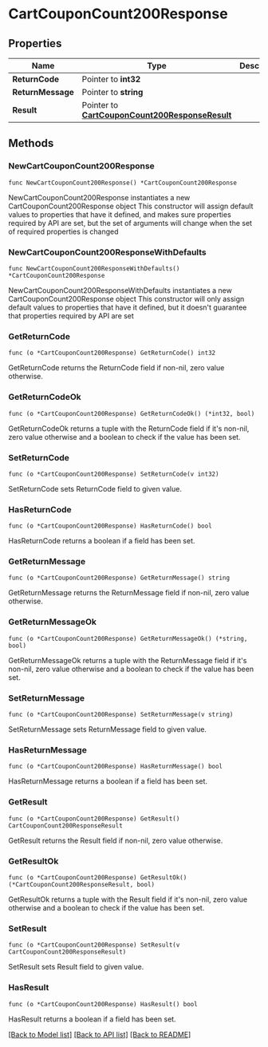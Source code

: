 # CartCouponCount200Response

## Properties

Name | Type | Description | Notes
------------ | ------------- | ------------- | -------------
**ReturnCode** | Pointer to **int32** |  | [optional] 
**ReturnMessage** | Pointer to **string** |  | [optional] 
**Result** | Pointer to [**CartCouponCount200ResponseResult**](CartCouponCount200ResponseResult.md) |  | [optional] 

## Methods

### NewCartCouponCount200Response

`func NewCartCouponCount200Response() *CartCouponCount200Response`

NewCartCouponCount200Response instantiates a new CartCouponCount200Response object
This constructor will assign default values to properties that have it defined,
and makes sure properties required by API are set, but the set of arguments
will change when the set of required properties is changed

### NewCartCouponCount200ResponseWithDefaults

`func NewCartCouponCount200ResponseWithDefaults() *CartCouponCount200Response`

NewCartCouponCount200ResponseWithDefaults instantiates a new CartCouponCount200Response object
This constructor will only assign default values to properties that have it defined,
but it doesn't guarantee that properties required by API are set

### GetReturnCode

`func (o *CartCouponCount200Response) GetReturnCode() int32`

GetReturnCode returns the ReturnCode field if non-nil, zero value otherwise.

### GetReturnCodeOk

`func (o *CartCouponCount200Response) GetReturnCodeOk() (*int32, bool)`

GetReturnCodeOk returns a tuple with the ReturnCode field if it's non-nil, zero value otherwise
and a boolean to check if the value has been set.

### SetReturnCode

`func (o *CartCouponCount200Response) SetReturnCode(v int32)`

SetReturnCode sets ReturnCode field to given value.

### HasReturnCode

`func (o *CartCouponCount200Response) HasReturnCode() bool`

HasReturnCode returns a boolean if a field has been set.

### GetReturnMessage

`func (o *CartCouponCount200Response) GetReturnMessage() string`

GetReturnMessage returns the ReturnMessage field if non-nil, zero value otherwise.

### GetReturnMessageOk

`func (o *CartCouponCount200Response) GetReturnMessageOk() (*string, bool)`

GetReturnMessageOk returns a tuple with the ReturnMessage field if it's non-nil, zero value otherwise
and a boolean to check if the value has been set.

### SetReturnMessage

`func (o *CartCouponCount200Response) SetReturnMessage(v string)`

SetReturnMessage sets ReturnMessage field to given value.

### HasReturnMessage

`func (o *CartCouponCount200Response) HasReturnMessage() bool`

HasReturnMessage returns a boolean if a field has been set.

### GetResult

`func (o *CartCouponCount200Response) GetResult() CartCouponCount200ResponseResult`

GetResult returns the Result field if non-nil, zero value otherwise.

### GetResultOk

`func (o *CartCouponCount200Response) GetResultOk() (*CartCouponCount200ResponseResult, bool)`

GetResultOk returns a tuple with the Result field if it's non-nil, zero value otherwise
and a boolean to check if the value has been set.

### SetResult

`func (o *CartCouponCount200Response) SetResult(v CartCouponCount200ResponseResult)`

SetResult sets Result field to given value.

### HasResult

`func (o *CartCouponCount200Response) HasResult() bool`

HasResult returns a boolean if a field has been set.


[[Back to Model list]](../README.md#documentation-for-models) [[Back to API list]](../README.md#documentation-for-api-endpoints) [[Back to README]](../README.md)


